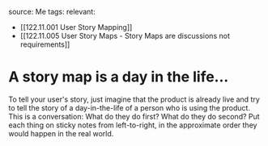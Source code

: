 source: Me
tags:
relevant:
- [[122.11.001 User Story Mapping]]
- [[122.11.005 User Story Maps - Story Maps are discussions not requirements]]

# A story map is a day in the life...

To tell your user's story, just imagine that the product is already live and try to tell the story of a day-in-the-life of a person who is using the product. This is a conversation: What do they do first? What do they do second? Put each thing on sticky notes from left-to-right, in the approximate order they would happen in the real world. 